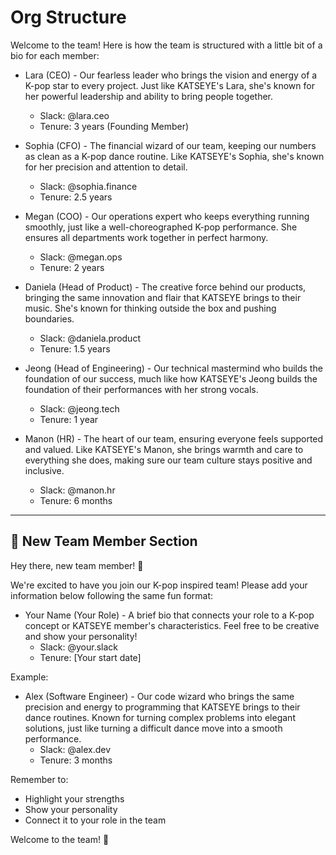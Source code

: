 # Org Structure

Welcome to the team! Here is how the team is structured with a little bit of a bio for each member:

* Lara (CEO) - Our fearless leader who brings the vision and energy of a K-pop star to every project. Just like KATSEYE's Lara, she's known for her powerful leadership and ability to bring people together.
  - Slack: @lara.ceo
  - Tenure: 3 years (Founding Member)

* Sophia (CFO) - The financial wizard of our team, keeping our numbers as clean as a K-pop dance routine. Like KATSEYE's Sophia, she's known for her precision and attention to detail.
  - Slack: @sophia.finance
  - Tenure: 2.5 years

* Megan (COO) - Our operations expert who keeps everything running smoothly, just like a well-choreographed K-pop performance. She ensures all departments work together in perfect harmony.
  - Slack: @megan.ops
  - Tenure: 2 years

* Daniela (Head of Product) - The creative force behind our products, bringing the same innovation and flair that KATSEYE brings to their music. She's known for thinking outside the box and pushing boundaries.
  - Slack: @daniela.product
  - Tenure: 1.5 years

* Jeong (Head of Engineering) - Our technical mastermind who builds the foundation of our success, much like how KATSEYE's Jeong builds the foundation of their performances with her strong vocals.
  - Slack: @jeong.tech
  - Tenure: 1 year

* Manon (HR) - The heart of our team, ensuring everyone feels supported and valued. Like KATSEYE's Manon, she brings warmth and care to everything she does, making sure our team culture stays positive and inclusive.
  - Slack: @manon.hr
  - Tenure: 6 months

---

## 🎤 New Team Member Section

Hey there, new team member! 👋 

We're excited to have you join our K-pop inspired team! Please add your information below following the same fun format:

* Your Name (Your Role) - A brief bio that connects your role to a K-pop concept or KATSEYE member's characteristics. Feel free to be creative and show your personality!
  - Slack: @your.slack
  - Tenure: [Your start date]

Example:
* Alex (Software Engineer) - Our code wizard who brings the same precision and energy to programming that KATSEYE brings to their dance routines. Known for turning complex problems into elegant solutions, just like turning a difficult dance move into a smooth performance.
  - Slack: @alex.dev
  - Tenure: 3 months

Remember to:
- Highlight your strengths
- Show your personality
- Connect it to your role in the team

Welcome to the team! 💖